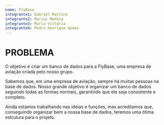 ```yaml
---
nome: FlyBase
integrante1: Gabriel Martins
integrante2: Marcos Medina
integrante3: Maria Vittória
integrante4: Pedro Henrique Gomes
--- 
```



# PROBLEMA

O objetivo é criar um banco de dados para a FlyBase, uma empresa de aviação criada pelo nosso grupo.

Sabemos que, em uma empresa de aviação, sempre há muitas pessoas na base de dados. Nosso grande objetivo é organizar um banco de dados seguindo todas as formas normais, garantindo que ele seja consistente e completo.

Ainda estamos trabalhando nas ideias e funções, mas acreditamos que, conseguindo organizar bem a nossa base de dados, teremos uma ótima estrutura para o projeto.
